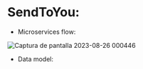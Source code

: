 # SendToYou:

- Microservices flow:


![Captura de pantalla 2023-08-26 000446](https://github.com/alex28042/SendToYou/assets/73026276/31865307-8b60-4527-91e3-e1715eab2985)

- Data model:
  
